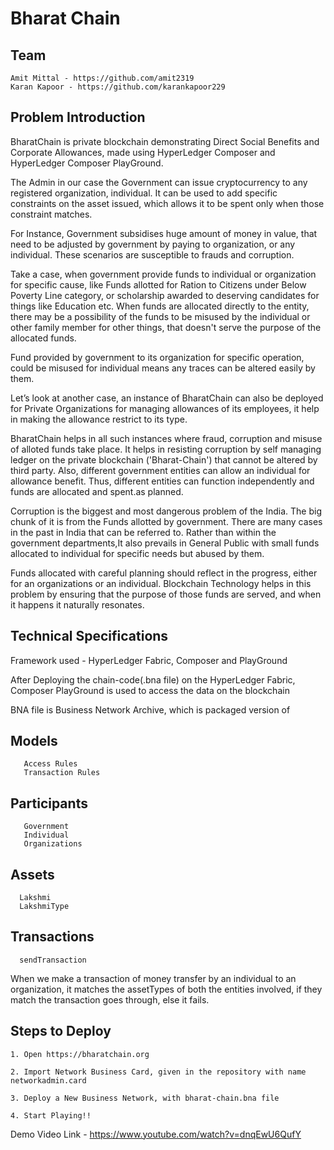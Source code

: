 # Bharat Chain

## Team

    Amit Mittal - https://github.com/amit2319
    Karan Kapoor - https://github.com/karankapoor229

## Problem Introduction

BharatChain is private blockchain demonstrating Direct Social Benefits and Corporate Allowances, made using HyperLedger Composer and HyperLedger Composer PlayGround.

The Admin in our case the Government can issue cryptocurrency to any registered organization, individual. It can be used to add specific constraints on the asset issued, which allows it to be spent only when those constraint matches.

For Instance, Government subsidises huge amount of money in value, that need to be adjusted by government by paying to organization, or any individual. These scenarios are susceptible to frauds and corruption.

Take a case, when government provide funds to individual or organization for specific cause, like Funds allotted for Ration to Citizens under Below Poverty Line category, or scholarship awarded to deserving candidates for things like Education etc. When funds are allocated directly to the entity, there may be a possibility of the funds to be misused by the individual or other family member for other things, that doesn't serve the purpose of
the allocated funds.

Fund provided by government to its organization for specific operation, could be misused for individual means any traces can be altered easily by them.

Let’s look at another case, an instance of BharatChain can also be deployed for Private Organizations for managing allowances of its employees, it help in making the allowance restrict to its type.

BharatChain helps in all such instances where fraud, corruption and misuse of alloted funds take place. It helps in resisting corruption by self managing ledger on the private blockchain ('Bharat-Chain') that cannot be altered by third party. Also, different government entities can allow an individual for allowance benefit. Thus, different entities can function independently and funds are allocated and spent.as planned.

Corruption is the biggest and most dangerous problem of the India. The big chunk of it is from the Funds allotted by government. There are many cases in the past in India that can be referred to. Rather than within the government departments,It also prevails in General Public with small funds allocated to individual for specific needs but abused by them.

Funds allocated with careful planning should reflect in the progress, either for an
organizations or an individual. Blockchain Technology helps in this problem
by ensuring that the purpose of those funds are served, and when it happens
it naturally resonates.


## Technical Specifications

Framework used - HyperLedger Fabric, Composer and PlayGround

After Deploying the chain-code(.bna file) on the HyperLedger Fabric, Composer PlayGround is used to access the data on the blockchain

BNA file is Business Network Archive, which is packaged version of

  ## Models
       Access Rules
       Transaction Rules
  ## Participants
       Government
       Individual
       Organizations
  ## Assets
      Lakshmi
      LakshmiType
  ## Transactions
      sendTransaction


When we make a transaction of money transfer by an individual to an organization, it matches the assetTypes of both the entities involved, if they match the transaction goes through, else it fails.

## Steps to Deploy

    1. Open https://bharatchain.org
  
    2. Import Network Business Card, given in the repository with name networkadmin.card
  
    3. Deploy a New Business Network, with bharat-chain.bna file
  
    4. Start Playing!!



Demo Video Link - https://www.youtube.com/watch?v=dnqEwU6QufY

